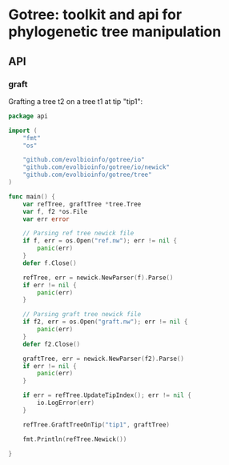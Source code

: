 # Gotree: toolkit and api for phylogenetic tree manipulation

## API

### graft

Grafting a tree t2 on a tree t1 at tip "tip1":

```go
package api

import (
	"fmt"
	"os"

	"github.com/evolbioinfo/gotree/io"
	"github.com/evolbioinfo/gotree/io/newick"
	"github.com/evolbioinfo/gotree/tree"
)

func main() {
	var refTree, graftTree *tree.Tree
	var f, f2 *os.File
	var err error

	// Parsing ref tree newick file
	if f, err = os.Open("ref.nw"); err != nil {
		panic(err)
	}
	defer f.Close()

	refTree, err = newick.NewParser(f).Parse()
	if err != nil {
		panic(err)
	}

	// Parsing graft tree newick file
	if f2, err = os.Open("graft.nw"); err != nil {
		panic(err)
	}
	defer f2.Close()

	graftTree, err = newick.NewParser(f2).Parse()
	if err != nil {
		panic(err)
	}

	if err = refTree.UpdateTipIndex(); err != nil {
		io.LogError(err)
	}

	refTree.GraftTreeOnTip("tip1", graftTree)

	fmt.Println(refTree.Newick())

}
```

